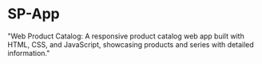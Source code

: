 # SP-App
"Web Product Catalog: A responsive product catalog web app built with HTML, CSS, and JavaScript, showcasing products and series with detailed information."
